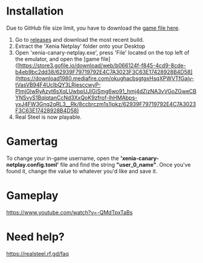 # Installation

Due to GitHub file size limit, you have to download the [game file here](https://download1980.mediafire.com/okughacbsgtgxHsqXPWVTfGajv-tVasVB94F4UclbQY3LRjesccwyP-PImjGlwRyAzyt6sXqLUwbpUJIGiSmg6wo91_hmj4dZjzNA3vVGoZGweCBYNSvyS1BqlqtanCcNd3XxQoK9zfrof-lhHMAbps-yxJ4FW3Gnq2qRL3__Rk/8ccbrczm1s1ipkz/62939F79719792E4C7A3023F3C63E17428928B4D58).

1. Go to [releases](https://github.com/b9natwo/RS-Multiplayer/releases) and download the most recent build.
2. Extract the 'Xenia Netplay' folder onto your Desktop
3. Open 'xenia-canary-netplay.exe', press 'File' located on the top left of the emulator, and open the [game file]([https://store3.gofile.io/download/web/b066124f-f845-4cd9-8cde-b4eb9bc2dd38/62939F79719792E4C7A3023F3C63E17428928B4D58](https://download1980.mediafire.com/okughacbsgtgxHsqXPWVTfGajv-tVasVB94F4UclbQY3LRjesccwyP-PImjGlwRyAzyt6sXqLUwbpUJIGiSmg6wo91_hmj4dZjzNA3vVGoZGweCBYNSvyS1BqlqtanCcNd3XxQoK9zfrof-lhHMAbps-yxJ4FW3Gnq2qRL3__Rk/8ccbrczm1s1ipkz/62939F79719792E4C7A3023F3C63E17428928B4D58)
4. Real Steel is now playable.


# Gamertag

To change your in-game username, open the **'xenia-canary-netplay.config.toml'** file and find the string **"user_0_name"**.
Once you've found it, change the value to whatever you'd like and save it.

# Gameplay

https://www.youtube.com/watch?v=-QMdTpxTaBs

# Need help?

https://realsteel.rf.gd/faq
